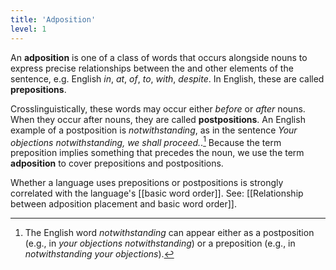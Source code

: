 ```yaml
---
title: 'Adposition'
level: 1
---
```


An **adposition** is one of a class of words that occurs alongside nouns to express precise relationships between the and other elements of the sentence, e.g. English _in_, _at_, _of_, _to_, _with_, _despite_. In English, these are called **prepositions**.

Crosslinguistically, these words may occur either _before_ or _after_ nouns. When they occur after nouns, they are called **postpositions**. An English example of a postposition is _notwithstanding_, as in the sentence _Your objections notwithstanding, we shall proceed._.[^1] Because the term preposition implies something that precedes the noun, we use the term **adposition** to cover prepositions and postpositions.

[^1]: The English word _notwithstanding_ can appear either as a postposition (e.g., in _your objections notwithstanding_) or a preposition (e.g., in _notwithstanding your objections_).

Whether a language uses prepositions or postpositions is strongly correlated with the language's [[basic word order]]. See: [[Relationship between adposition placement and basic word order]].
